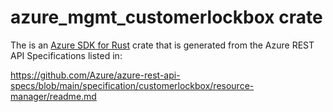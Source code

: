 # azure_mgmt_customerlockbox crate

The is an [Azure SDK for Rust](https://github.com/Azure/azure-sdk-for-rust) crate that is generated from the Azure REST API Specifications listed in:

https://github.com/Azure/azure-rest-api-specs/blob/main/specification/customerlockbox/resource-manager/readme.md